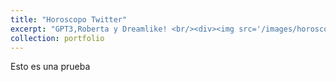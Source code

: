 ```yaml
---
title: "Horoscopo Twitter"
excerpt: "GPT3,Roberta y Dreamlike! <br/><div><img src='/images/horoscopo_portada.jpg'></div>"
collection: portfolio
---
```


Esto es una prueba